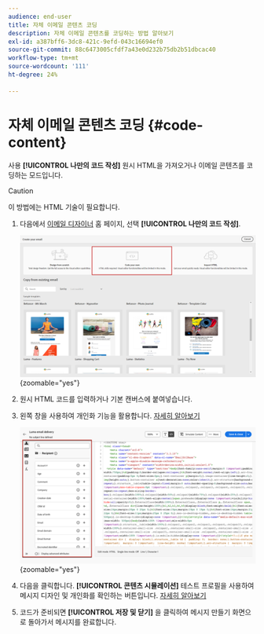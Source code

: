```yaml
---
audience: end-user
title: 자체 이메일 콘텐츠 코딩
description: 자체 이메일 콘텐츠를 코딩하는 방법 알아보기
exl-id: a387bff6-3dc8-421c-9efd-043c16694ef0
source-git-commit: 88c6473005cfdf7a43e0d232b75db2b51dbcac40
workflow-type: tm+mt
source-wordcount: '111'
ht-degree: 24%

---
```


# 자체 이메일 콘텐츠 코딩 {#code-content}

사용 **[!UICONTROL 나만의 코드 작성]** 원시 HTML을 가져오거나 이메일 콘텐츠를 코딩하는 모드입니다.

>[!CAUTION]
>
>이 방법에는 HTML 기술이 필요합니다.

1. 다음에서 [이메일 디자이너](get-started-email-designer.md) 홈 페이지, 선택 **[!UICONTROL 나만의 코드 작성]**.

   ![](assets/code-your-own.png){zoomable=&quot;yes&quot;}

1. 원시 HTML 코드를 입력하거나 기본 캔버스에 붙여넣습니다.

1. 왼쪽 창을 사용하여 개인화 기능을 활용합니다. [자세히 알아보기](../personalization/gs-personalization.md)

   ![](assets/code-editor-personalization.png){zoomable=&quot;yes&quot;}

1. 다음을 클릭합니다. **[!UICONTROL 콘텐츠 시뮬레이션]** 테스트 프로필을 사용하여 메시지 디자인 및 개인화를 확인하는 버튼입니다. [자세히 알아보기](../preview-test/preview-test.md)

1. 코드가 준비되면 **[!UICONTROL 저장 및 닫기]** 을 클릭하여 메시지 만들기 화면으로 돌아가서 메시지를 완료합니다.
